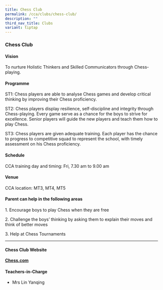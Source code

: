 ```yaml
---
title: Chess Club
permalink: /cca/clubs/chess-club/
description: ""
third_nav_title: Clubs
variant: tiptap
---
```

<h3>Chess Club</h3>
<h4>Vision</h4>
<p>To nurture Holistic Thinkers and Skilled Communicators through Chess-playing.</p>
<h4>Programme</h4>
<p>ST1: Chess players are able to analyse Chess games and develop critical
thinking by improving their Chess proficiency.</p>
<p>ST2: Chess players display resilience, self-discipline and integrity through
Chess-playing. Every game serve as a chance for the boys to strive for
excellence. Senior players will guide the new players and teach them how
to play Chess.</p>
<p>ST3: Chess players are given adequate training. Each player has the chance
to progress to competitive squad to represent the school, with timely assessment
on his Chess proficiency.</p>
<h4>Schedule</h4>
<p>CCA training day and timing: Fri, 7.30 am to 9.00 am</p>
<h4>Venue</h4>
<p>CCA location: MT3, MT4, MT5</p>
<h4>Parent can help in the following areas</h4>
<p>1. Encourage boys to play Chess when they are free</p>
<p>2. Challenge the boys’ thinking by asking them to explain their moves
and think of better moves</p>
<p>3. Help at Chess Tournaments</p>
<hr>
<h4>Chess Club Website</h4>
<p><strong><a href="http://www.chess.com/" rel="noopener noreferrer nofollow" target="_blank">Chess.com</a></strong>
</p>
<h4>Teachers-in-Charge</h4>
<p></p>
<ul data-tight="true" class="tight">
<li>
<p>Mrs Lin Yanqing</p>
</li>
</ul>
<p></p>